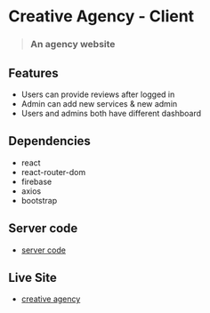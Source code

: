 # Creative Agency - Client

> ### An agency website 

## Features

- Users can provide reviews after logged in
- Admin can add new services & new admin
- Users and admins both have different dashboard

## Dependencies

- react
- react-router-dom
- firebase
- axios
- bootstrap

## Server code
- [server code](https://github.com/foyez-kazi/creative-agency-server)

## Live Site
- [creative agency](https://programming-hero-demo.firebaseapp.com)
